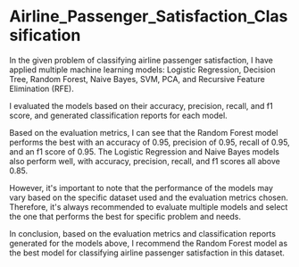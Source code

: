# Airline_Passenger_Satisfaction_Classification
In the given problem of classifying airline passenger satisfaction, I have applied multiple machine learning models: Logistic Regression, Decision Tree, Random Forest, Naive Bayes, SVM, PCA, and Recursive Feature Elimination (RFE).

I evaluated the models based on their accuracy, precision, recall, and f1 score, and generated classification reports for each model.

Based on the evaluation metrics, I can see that the Random Forest model performs the best with an accuracy of 0.95, precision of 0.95, recall of 0.95, and an f1 score of 0.95. The Logistic Regression and Naive Bayes models also perform well, with accuracy, precision, recall, and f1 scores all above 0.85.

However, it's important to note that the performance of the models may vary based on the specific dataset used and the evaluation metrics chosen. Therefore, it's always recommended to evaluate multiple models and select the one that performs the best for specific problem and needs.

In conclusion, based on the evaluation metrics and classification reports generated for the models above, I recommend the Random Forest model as the best model for classifying airline passenger satisfaction in this dataset.
